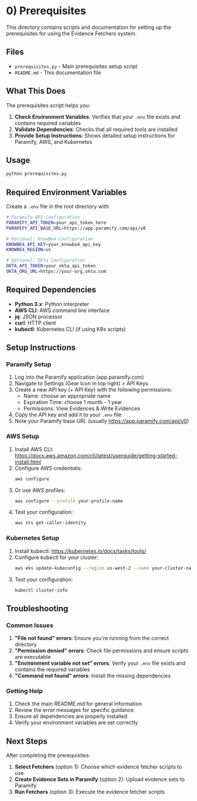 # 0) Prerequisites

This directory contains scripts and documentation for setting up the prerequisites for using the Evidence Fetchers system.

## Files

- `prerequisites.py` - Main prerequisites setup script
- `README.md` - This documentation file

## What This Does

The prerequisites script helps you:

1. **Check Environment Variables**: Verifies that your `.env` file exists and contains required variables
2. **Validate Dependencies**: Checks that all required tools are installed
3. **Provide Setup Instructions**: Shows detailed setup instructions for Paramify, AWS, and Kubernetes

## Usage

```bash
python prerequisites.py
```

## Required Environment Variables

Create a `.env` file in the root directory with:

```bash
# Paramify API Configuration
PARAMIFY_API_TOKEN=your_api_token_here
PARAMIFY_API_BASE_URL=https://app.paramify.com/api/v0

# Optional: KnowBe4 Configuration
KNOWBE4_API_KEY=your_knowbe4_api_key
KNOWBE4_REGION=us

# Optional: Okta Configuration
OKTA_API_TOKEN=your_okta_api_token
OKTA_ORG_URL=https://your-org.okta.com
```

## Required Dependencies

- **Python 3.x**: Python interpreter
- **AWS CLI**: AWS command line interface
- **jq**: JSON processor
- **curl**: HTTP client
- **kubectl**: Kubernetes CLI (if using K8s scripts)

## Setup Instructions

### Paramify Setup

1. Log into the Paramify application (app.paramify.com)
2. Navigate to Settings (Gear Icon in top right) > API Keys
3. Create a new API key (+ API Key) with the following permissions:
   - Name: choose an appropriate name
   - Expiration Time: choose 1 month - 1 year
   - Permissions: View Evidences & Write Evidences
4. Copy the API key and add it to your `.env` file
5. Note your Paramify base URL (usually https://app.paramify.com/api/v0)

### AWS Setup

1. Install AWS CLI: https://docs.aws.amazon.com/cli/latest/userguide/getting-started-install.html
2. Configure AWS credentials:
   ```bash
   aws configure
   ```
3. Or use AWS profiles:
   ```bash
   aws configure --profile your-profile-name
   ```
4. Test your configuration:
   ```bash
   aws sts get-caller-identity
   ```

### Kubernetes Setup

1. Install kubectl: https://kubernetes.io/docs/tasks/tools/
2. Configure kubectl for your cluster:
   ```bash
   aws eks update-kubeconfig --region us-west-2 --name your-cluster-name
   ```
3. Test your configuration:
   ```bash
   kubectl cluster-info
   ```

## Troubleshooting

### Common Issues

1. **"File not found" errors**: Ensure you're running from the correct directory
2. **"Permission denied" errors**: Check file permissions and ensure scripts are executable
3. **"Environment variable not set" errors**: Verify your `.env` file exists and contains the required variables
4. **"Command not found" errors**: Install the missing dependencies

### Getting Help

1. Check the main README.md for general information
2. Review the error messages for specific guidance
3. Ensure all dependencies are properly installed
4. Verify your environment variables are set correctly

## Next Steps

After completing the prerequisites:

1. **Select Fetchers** (option 1): Choose which evidence fetcher scripts to use
2. **Create Evidence Sets in Paramify** (option 2): Upload evidence sets to Paramify
3. **Run Fetchers** (option 3): Execute the evidence fetcher scripts
